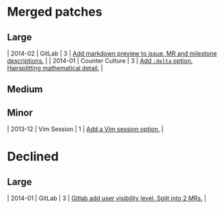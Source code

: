 # Merged patches

## Large

| 2014-02 | GitLab | 3 | [Add markdown preview to issue, MR and milestone descriptions.](https://github.com/gitlabhq/gitlabhq/pull/6356) |
| 2014-01 | Counter Culture | 3 | [Add `:delta` option. Hairsplitting mathematical detail.](https://github.com/magnusvk/counter_culture/pull/43) |

## Medium

## Minor

| 2013-12 | Vim Session | 1 | [Add a Vim session option.](https://github.com/xolox/vim-session/pull/81) |

# Declined

## Large

| 2014-01 | GitLab | 3 | [Gitlab add user visibility level. Split into 2 MRs.](https://github.com/gitlabhq/gitlabhq/pull/6028) |
